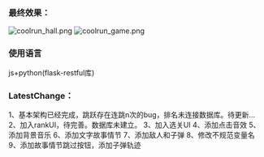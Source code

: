 ### 最终效果：
![coolrun_hall.png](https://i.loli.net/2020/02/08/AoVydO95brTEGwQ.png)
![coolrun_game.png](https://i.loli.net/2020/02/08/7BevwX4VtN1FZQs.png)

### 使用语言
js+python(flask-restful库)
### LatestChange：
1、基本架构已经完成，跳跃存在连跳n次的bug，排名未连接数据库。待更新...
2、加入rankUI，待完善。数据库未建立。
3、加入选关UI
4、添加点击音效
5、添加背景音乐
6、添加文字故事情节
7、添加敌人和子弹
8、修改不规范变量名
9、添加故事情节跳过按钮，添加子弹轨迹
